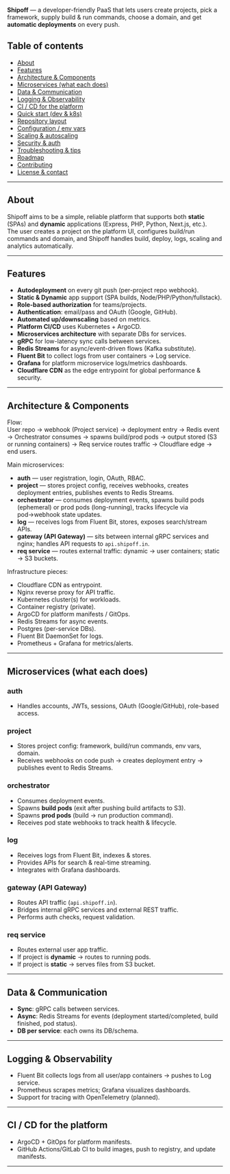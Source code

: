 
**Shipoff** — a developer-friendly PaaS that lets users create projects, pick a framework, supply build & run commands, choose a domain, and get **automatic deployments** on every push.



## Table of contents
- [About](#about)  
- [Features](#features)  
- [Architecture & Components](#architecture--components)  
- [Microservices (what each does)](#microservices-what-each-does)  
- [Data & Communication](#data--communication)  
- [Logging & Observability](#logging--observability)  
- [CI / CD for the platform](#ci--cd-for-the-platform)  
- [Quick start (dev & k8s)](#quick-start-dev--k8s)  
- [Repository layout](#repository-layout)  
- [Configuration / env vars](#configuration--env-vars)  
- [Scaling & autoscaling](#scaling--autoscaling)  
- [Security & auth](#security--auth)  
- [Troubleshooting & tips](#troubleshooting--tips)  
- [Roadmap](#roadmap)  
- [Contributing](#contributing)  
- [License & contact](#license--contact)

---

## About
Shipoff aims to be a simple, reliable platform that supports both **static** (SPAs) and **dynamic** applications (Express, PHP, Python, Next.js, etc.).  
The user creates a project on the platform UI, configures build/run commands and domain, and Shipoff handles build, deploy, logs, scaling and analytics automatically.

---

## Features
- **Autodeployment** on every git push (per-project repo webhook).  
- **Static & Dynamic** app support (SPA builds, Node/PHP/Python/fullstack).  
- **Role-based authorization** for teams/projects.  
- **Authentication**: email/pass and OAuth (Google, GitHub).  
- **Automated up/downscaling** based on metrics.  
- **Platform CI/CD** uses Kubernetes + ArgoCD.  
- **Microservices architecture** with separate DBs for services.  
- **gRPC** for low-latency sync calls between services.  
- **Redis Streams** for async/event-driven flows (Kafka substitute).  
- **Fluent Bit** to collect logs from user containers → Log service.  
- **Grafana** for platform microservice logs/metrics dashboards.  
- **Cloudflare CDN** as the edge entrypoint for global performance & security.

---

## Architecture & Components
Flow:  
User repo → webhook (Project service) → deployment entry → Redis event → Orchestrator consumes → spawns build/prod pods → output stored (S3 or running containers) → Req service routes traffic → Cloudflare edge → end users.  

Main microservices:  
- **auth** — user registration, login, OAuth, RBAC.  
- **project** — stores project config, receives webhooks, creates deployment entries, publishes events to Redis Streams.  
- **orchestrator** — consumes deployment events, spawns build pods (ephemeral) or prod pods (long-running), tracks lifecycle via pod→webhook state updates.  
- **log** — receives logs from Fluent Bit, stores, exposes search/stream APIs.  
- **gateway (API Gateway)** — sits between internal gRPC services and nginx; handles API requests to `api.shipoff.in`.  
- **req service** — routes external traffic: dynamic → user containers; static → S3 buckets.  

Infrastructure pieces:  
- Cloudflare CDN as entrypoint.  
- Nginx reverse proxy for API traffic.  
- Kubernetes cluster(s) for workloads.  
- Container registry (private).  
- ArgoCD for platform manifests / GitOps.  
- Redis Streams for async events.  
- Postgres (per-service DBs).  
- Fluent Bit DaemonSet for logs.  
- Prometheus + Grafana for metrics/alerts.

---

## Microservices (what each does)
### auth
- Handles accounts, JWTs, sessions, OAuth (Google/GitHub), role-based access.  

### project
- Stores project config: framework, build/run commands, env vars, domain.  
- Receives webhooks on code push → creates deployment entry → publishes event to Redis Streams.  

### orchestrator
- Consumes deployment events.  
- Spawns **build pods** (exit after pushing build artifacts to S3).  
- Spawns **prod pods** (build → run production command).  
- Receives pod state webhooks to track health & lifecycle.  

### log
- Receives logs from Fluent Bit, indexes & stores.  
- Provides APIs for search & real-time streaming.  
- Integrates with Grafana dashboards.  

### gateway (API Gateway)
- Routes API traffic (`api.shipoff.in`).  
- Bridges internal gRPC services and external REST traffic.  
- Performs auth checks, request validation.  

### req service
- Routes external user app traffic.  
- If project is **dynamic** → routes to running pods.  
- If project is **static** → serves files from S3 bucket.  

---

## Data & Communication
- **Sync**: gRPC calls between services.  
- **Async**: Redis Streams for events (deployment started/completed, build finished, pod status).  
- **DB per service**: each owns its DB/schema.  

---

## Logging & Observability
- Fluent Bit collects logs from all user/app containers → pushes to Log service.  
- Prometheus scrapes metrics; Grafana visualizes dashboards.  
- Support for tracing with OpenTelemetry (planned).  

---

## CI / CD for the platform
- ArgoCD + GitOps for platform manifests.  
- GitHub Actions/GitLab CI to build images, push to registry, and update manifests.  

---


